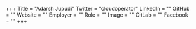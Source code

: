 +++
Title = "Adarsh Jupudi"
Twitter = "cloudoperator"
LinkedIn = ""
GitHub = ""
Website = ""
Employer = ""
Role = ""
Image = ""
GitLab = ""
Facebook = ""
+++
